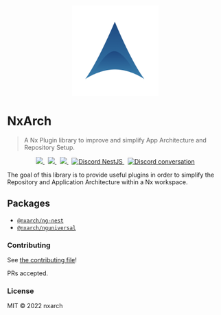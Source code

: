 <p align="center">
 <img width="40%" height="40%" src="https://raw.githubusercontent.com/nxarch/nxarch/master/assets/nxarch.png">
</p>

# NxArch

> A Nx Plugin library to improve and simplify App Architecture and Repository Setup.

<p align="center">
<a href="https://github.com/nxarch/nxarch/actions/workflows/ci.yml">
  <img src="https://github.com/nxarch/nxarch/actions/workflows/ci.yml/badge.svg" />
</a>&nbsp;

<a href="https://github.com/nxarch/nxarch/CONTRIBUTING.md">
  <img src="https://img.shields.io/badge/PRs-welcome-brightgreen.svg" />
</a>&nbsp;

<a href="https://github.com/semantic-release/semantic-release">
  <img src="https://img.shields.io/badge/%20%20%F0%9F%93%A6%F0%9F%9A%80-semantic--release-e5079.svg" />
</a>&nbsp;

<a href="https://discord.gg/G7Qnnhy" target="_blank">
  <img src="https://img.shields.io/badge/discord-online-brightgreen.svg" alt="Discord NestJS" />
</a>&nbsp;

<a href="https://discord.gg/angular">
  <img src="https://img.shields.io/discord/463752820026376202.svg?logo=discord&logoColor=fff&label=Discord&color=7389d8" alt="Discord conversation" />
</a>
</p>

The goal of this library is to provide useful plugins in order to simplify the Repository and Application Architecture
within a Nx workspace.

## Packages

- [`@nxarch/ng-nest`](https://github.com/nxarch/nxarch/blob/master/packages/ng-nest)
- [`@nxarch/nguniversal`](https://github.com/nxarch/nxarch/blob/master/packages/nguniversal)

### Contributing

See [the contributing file](CONTRIBUTING.md)!

PRs accepted.

### License

MIT © 2022 nxarch
